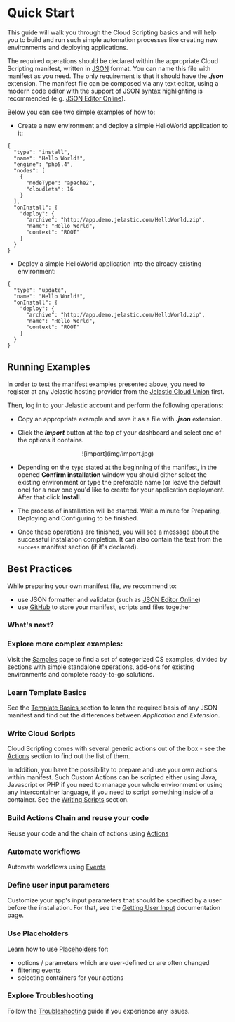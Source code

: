 # Quick Start 
This guide will walk you through the Cloud Scripting basics and will help you to build and run such simple automation processes like creating new environments and deploying applications.

The required operations should be declared within the appropriate Cloud Scripting manifest, written in <a href="http://www.json.org/" target="_blank">JSON</a> format. You can name this file with manifest as you need. The only requirement is that it should have the <b>*.json*</b> extension. The manifest file can be composed via any text editor, using a modern code editor with the support of JSON syntax highlighting is recommended (e.g. <a href="http://jsoneditoronline.org/" target="_blank">JSON Editor Online</a>).        

Below you can see two simple examples of how to: 

- Create a new environment and deploy a simple HelloWorld application to it:  

```
{
  "type": "install",
  "name": "Hello World!",
  "engine": "php5.4",
  "nodes": [
    {
      "nodeType": "apache2",
      "cloudlets": 16
    }
  ],
  "onInstall": {
    "deploy": {
      "archive": "http://app.demo.jelastic.com/HelloWorld.zip",
      "name": "Hello World",
      "context": "ROOT"
    }
  }
}
```

- Deploy a simple HelloWorld application into the already existing environment: 

```
{
  "type": "update",
  "name": "Hello World!",
  "onInstall": {
    "deploy": {
      "archive": "http://app.demo.jelastic.com/HelloWorld.zip",
      "name": "Hello World",
      "context": "ROOT"
    }
  }
}
```

## Running Examples

In order to test the manifest examples presented above, you need to register at any Jelastic hosting provider from the <a href="https://jelastic.cloud" target="_blank">Jelastic Cloud Union</a> first.       

Then, log in to your Jelastic account and perform the following operations: 

- Copy an appropriate example and save it as a file with <b>*.json*</b> extension.   

- Click the ***Import*** button at the top of your dashboard and select one of the options it contains.        

<center>![import](img/import.jpg)</center>          

- Depending on the `type` stated at the beginning of the manifest, in the opened **Confirm installation** window you should either select the existing environment or type the preferable name (or leave the default one) for a new one you'd like to create for your application deployment. After that click **Install**.

- The process of installation will be started. Wait a minute for Preparing, Deploying and Configuring to be finished.

- Once these operations are finished, you will see a message about the successful installation completion. It can also contain the text from the `success` manifest section (if it's declared).

## Best Practices

While preparing your own manifest file, we recommend to:

- use JSON formatter and validator (such as <a href="http://jsoneditoronline.org/" target="_blank">JSON Editor Online</a>)       
- use <a href="https://github.com/" target="_blank">GitHub</a> to store your manifest, scripts and files together
   

<h3>What's next?</h3>

<h3>Explore more complex examples:</h3>

Visit the <a href="http://docs.cloudscripting.com/samples/" target="_blank">Samples</a> page to find a set of categorized CS examples, divided by sections with simple standalone operations, add-ons for existing environments and complete ready-to-go solutions.                  

<h3>Learn Template Basics</h3>

See the <a href="http://docs.cloudscripting.com/creating-templates/template-basics/" target="_blank">Template Basics </a> section to learn the required basis of any JSON manifest and find out the differences between *Application* and *Extension*.     

<h3>Write Cloud Scripts</h3>

Cloud Scripting comes with several generic actions out of the box - see the <a href="http://docs.cloudscripting.com/reference/actions/" target="_blank">Actions</a> section to find out the list of them.      

In addition, you have the possibility to prepare and use your own actions within manifest. Such Custom Actions can be scripted either using Java, Javascript or PHP if you need to manage your whole environment or using any intercontainer language, if you need to script something inside of a container.
See the <a href="http://docs.cloudscripting.com/creating-templates/writing-scripts/" target="_blank">Writing Scripts</a> section.                                 
 
<h3>Build Actions Chain and reuse your code</h3>

Reuse your code and the chain of actions using <a href="http://docs.cloudscripting.com/reference/actions/" target="_blank">Actions</a>                                 

<h3>Automate workflows</h3>

Automate workflows using <a href="http://docs.cloudscripting.com/reference/events/" target="_blank">Events</a>

<h3>Define user input parameters</h3>

Customize your app's input parameters that should be specified by a user before the installation. For that, see the <a href="http://docs.cloudscripting.com/creating-templates/user-input-parameters/" target="_blank">Getting User Input</a> documentation page.       

<h3>Use Placeholders</h3>

Learn how to use <a href="http://docs.cloudscripting.com/reference/placeholders/" target="_blank">Placeholders</a> for:                   

- options / parameters which are user-defined or are often changed     
- filtering events   
- selecting containers for your actions     

<h3>Explore Troubleshooting</h3>

Follow the <a href="http://docs.cloudscripting.com/troubleshooting/" target="_blank">Troubleshooting</a> guide if you experience any issues.              
